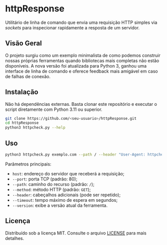 # httpResponse

Utilitário de linha de comando que envia uma requisição HTTP simples via *sockets* para inspecionar rapidamente a resposta de um servidor.

## Visão Geral

O projeto surgiu como um exemplo minimalista de como podemos construir nossas próprias ferramentas quando bibliotecas mais completas não estão disponíveis. A nova versão foi atualizada para Python 3, ganhou uma interface de linha de comando e oferece feedback mais amigável em caso de falhas de conexão.

## Instalação

Não há dependências externas. Basta clonar este repositório e executar o script diretamente com Python 3.11 ou superior.

```bash
git clone https://github.com/<seu-usuario>/httpResponse.git
cd httpResponse
python3 httpcheck.py --help
```

## Uso

```bash
python3 httpcheck.py exemplo.com --path / --header "User-Agent: httpcheck/1.0"
```

Parâmetros principais:

- `host`: endereço do servidor que receberá a requisição;
- `--port`: porta TCP (padrão: 80);
- `--path`: caminho do recurso (padrão: `/`);
- `--method`: método HTTP (padrão: `GET`);
- `--header`: cabeçalhos adicionais (pode ser repetido);
- `--timeout`: tempo máximo de espera em segundos;
- `--version`: exibe a versão atual da ferramenta.

## Licença

Distribuído sob a licença MIT. Consulte o arquivo [LICENSE](LICENSE) para mais detalhes.
